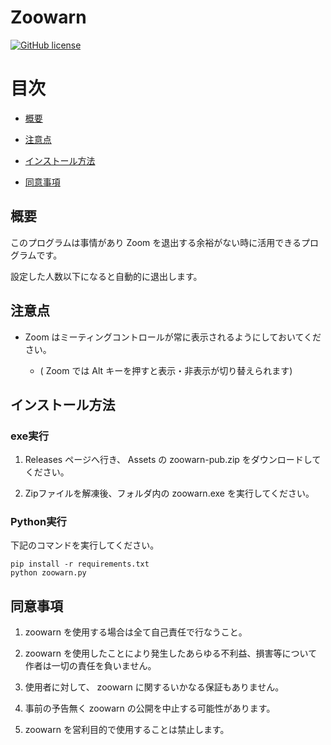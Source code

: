 # Zoowarn

[![GitHub license](https://img.shields.io/badge/license-Apache--2.0-blue.svg)](https://raw.githubusercontent.com/101ta28/zoowarn/master/LICENSE)

目次
=================

- [概要](#概要)

- [注意点](#注意点)

- [インストール方法](#インストール方法)

- [同意事項](#同意事項)

## 概要

このプログラムは事情があり Zoom を退出する余裕がない時に活用できるプログラムです。

設定した人数以下になると自動的に退出します。


## 注意点

- Zoom はミーティングコントロールが常に表示されるようにしておいてください。

    - ( Zoom では Alt キーを押すと表示・非表示が切り替えられます)

## インストール方法

### exe実行

1. Releases ページへ行き、 Assets の zoowarn-pub.zip をダウンロードしてください。

2. Zipファイルを解凍後、フォルダ内の zoowarn.exe を実行してください。
### Python実行

下記のコマンドを実行してください。

```
pip install -r requirements.txt
python zoowarn.py
```

## 同意事項

1. zoowarn を使用する場合は全て自己責任で行なうこと。

2. zoowarn を使用したことにより発生したあらゆる不利益、損害等について作者は一切の責任を負いません。

3. 使用者に対して、 zoowarn に関するいかなる保証もありません。

4. 事前の予告無く zoowarn の公開を中止する可能性があります。

5. zoowarn を営利目的で使用することは禁止します。
